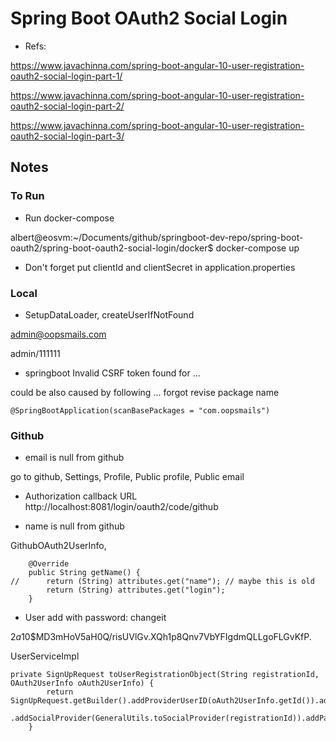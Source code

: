 
# Spring Boot OAuth2 Social Login

- Refs:

https://www.javachinna.com/spring-boot-angular-10-user-registration-oauth2-social-login-part-1/

https://www.javachinna.com/spring-boot-angular-10-user-registration-oauth2-social-login-part-2/

https://www.javachinna.com/spring-boot-angular-10-user-registration-oauth2-social-login-part-3/

## Notes

### To Run
- Run docker-compose

albert@eosvm:~/Documents/github/springboot-dev-repo/spring-boot-oauth2/spring-boot-oauth2-social-login/docker$ docker-compose up

- Don't forget put clientId and clientSecret in application.properties

### Local

- SetupDataLoader, createUserIfNotFound

admin@oopsmails.com

admin/111111

- springboot Invalid CSRF token found for ...

could be also caused by following ... forgot revise package name

```
@SpringBootApplication(scanBasePackages = "com.oopsmails")
```

### Github

- email is null from github

go to github, Settings, Profile, Public profile, Public email

- Authorization callback URL
http://localhost:8081/login/oauth2/code/github

- name is null from github

GithubOAuth2UserInfo, 

```
	@Override
	public String getName() {
//		return (String) attributes.get("name"); // maybe this is old
		return (String) attributes.get("login");
	}
```

- User add with password: changeit

$2a$10$MD3mHoV5aH0Q/risUVlGv.XQh1p8Qnv7VbYFIgdmQLLgoFLGvKfP.

UserServiceImpl

```
private SignUpRequest toUserRegistrationObject(String registrationId, OAuth2UserInfo oAuth2UserInfo) {
		return SignUpRequest.getBuilder().addProviderUserID(oAuth2UserInfo.getId()).addDisplayName(oAuth2UserInfo.getName()).addEmail(oAuth2UserInfo.getEmail())
				.addSocialProvider(GeneralUtils.toSocialProvider(registrationId)).addPassword("changeit").build();
	}
```
